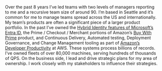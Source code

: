 ---
---
Over the past 8 years I’ve led teams with two levels of managers reporting to me and a recursive team size of around 90. I’m based in Seattle and it’s common for me to manage teams spread across the US and internationally. My team’s products are often a significant piece of a larger product portfolio. In the past I’ve owned the <a href="https://learn.microsoft.com/en-us/entra/identity/hybrid/" class="underline">Hybrid Identity features of Microsoft’s Entra ID</a>, the Prime / Checkout / Merchant portions of Amazon’s <a href="https://buywithprime.amazon.com/" class="underline">Buy With Prime</a> product, and Continuous Delivery, Automated testing, Deployment Governance, and Change Management tooling as part of <a href="https://aws.amazon.com/products/developer-tools/" class="underline">Amazon’s Developer Productivity</a> at AWS. These systems process billions of records. I’ve owned fleets of over 80,000 machines, serving hundreds of thousands of QPS. On the business side, I lead and drive strategic plans for my area of ownership. I work closely with my stakeholders to influence their strategies.